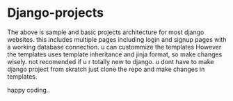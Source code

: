 # Django-projects
The above is sample and basic projects architecture for most django websites.
this includes multiple pages including login and signup pages with a working database connection.
u can custommize the templates
However the templates uses template inheritance and jinja format, so make changes wisely.
not recomended if u r totally new to django.
u dont have to make django project from skratch just clone the repo and make changes in templates.

happy coding..
